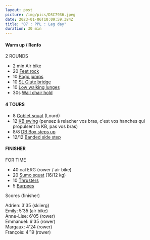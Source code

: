 ```yaml
---
layout: post
picture: /img/pics/DSC7936.jpeg
date: 2023-01-06T10:09:59.384Z
title: "07 : PPL : Leg day"
duration: 30 min
---
```

#### Warm up / Renfo

2 ROUNDS

* 2 min Air bike
* 20 [Feet rock](https://www.youtube.com/watch?v=4Vm-Yek6jqU)
* 10 [Pogo jumps](https://www.youtube.com/watch?v=dMnECxl6dsY)
* 10 [SL Glute bridge](https://www.youtube.com/watch?v=tiZWu8faIkM)
* 10 [Low walking lunges](https://www.youtube.com/watch?v=c_JmWYFNMFA)
* 30s [Wall chair hold](https://www.youtube.com/shorts/gGzTJ6HezEI)

#### 4 TOURS

* 8 [Goblet squat](https://www.youtube.com/watch?v=f-Vf2yRRqOg) (Lourd)
* 12 [KB swing](https://www.youtube.com/watch?v=KkYOW3jDhoM) (pensez à relacher vos bras, c'est vos hanches qui propulsent la KB, pas vos bras)
* 8/8 [DB Box steps up ](https://www.youtube.com/watch?v=37tVohr7LcE)
* 12/12 [Banded side step](https://www.youtube.com/shorts/UUNyxR0okO4)

#### FINISHER

FOR TIME 

* 40 cal ERG (rower / air bike)
* 20 [Sumo squat](https://www.youtube.com/watch?v=WepILpVDm4Y) (16/12 kg)
* 10 [Thrusters](https://www.youtube.com/watch?v=ktDIi7qBHHM)
* 5 [Burpees](https://www.youtube.com/watch?v=c1M1wjeZOYY)

Scores (finisher)

Adrien: 3'35 (skiierg)\
Emily: 5'35 (air bike)\
Anne-Lise: 6'05 (rower)\
Emmanuel: 6'35 (rower)\
Margaux: 4'24 (rower)\
François: 4'19 (rower)
